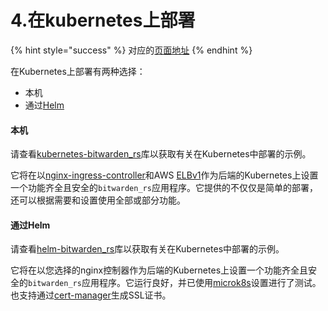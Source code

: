 # 4.在kubernetes上部署

{% hint style="success" %}
对应的[页面地址](https://github.com/dani-garcia/bitwarden_rs/wiki/Kubernetes-deployment)
{% endhint %}

在Kubernetes上部署有两种选择：

* 本机
* 通过[Helm](https://helm.sh/)

#### 本机

请查看[kubernetes-bitwarden\_rs](https://github.com/icicimov/kubernetes-bitwarden_rs)库以获取有关在Kubernetes中部署的示例。

它将在以[nginx-ingress-controller](https://github.com/kubernetes/ingress-nginx)和AWS [ELBv1](https://aws.amazon.com/elasticloadbalancing/features/#Details_for_Elastic_Load_Balancing_Products)作为后端的Kubernetes上设置一个功能齐全且安全的`bitwarden_rs`应用程序。它提供的不仅仅是简单的部署，还可以根据需要和设置使用全部或部分功能。

#### 通过Helm

请查看[helm-bitwarden\_rs](https://github.com/Skeen/helm-bitwarden_rs)库以获取有关在Kubernetes中部署的示例。

它将在以您选择的nginx控制器作为后端的Kubernetes上设置一个功能齐全且安全的`bitwarden_rs`应用程序。它运行良好，并已使用[microk8s](https://microk8s.io/)设置进行了测试。也支持通过[cert-manager](https://github.com/jetstack/cert-manager)生成SSL证书。

